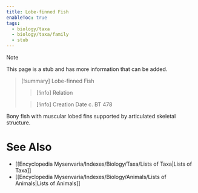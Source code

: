 ```yaml
---
title: Lobe-finned Fish
enableToc: true
tags:
  - biology/taxa
  - biology/taxa/family
  - stub
---
```


> [!note]
> This page is a stub and has more information that can be added.

> [!summary] Lobe-finned Fish
> > [!info] Relation
>
> > [!info] Creation Date
> > c. BT 478

Bony fish with muscular lobed fins supported by articulated skeletal structure.

# See Also
- [[Encyclopedia Mysenvaria/Indexes/Biology/Taxa/Lists of Taxa|Lists of Taxa]]
- [[Encyclopedia Mysenvaria/Indexes/Biology/Animals/Lists of Animals|Lists of Animals]]
